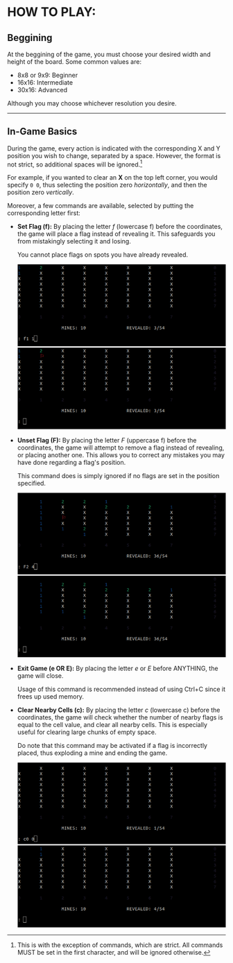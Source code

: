 # HOW TO PLAY:

Beggining
---------

At the beggining of the game, you must choose your desired width and height of the board. Some common values are:

- 8x8 or 9x9:   Beginner
- 16x16:        Intermediate
- 30x16:        Advanced

Although you may choose whichever resolution you desire.

---

In-Game Basics
--------------

During the game, every action is indicated with the corresponding X and Y position you wish to change, separated by a space. However, the format is not strict, so additional spaces will be ignored.[^1]

For example, if you wanted to clear an **X** on the top left corner, you would specify `0 0`, thus selecting the position zero *horizontally*, and then the position zero *vertically*.

Moreover, a few commands are available, selected by putting the corresponding letter first:

* **Set Flag (f):**
    By placing the letter _f_ (lowercase f) before the coordinates, the game will place a flag instead of revealing it.
    This safeguards you from mistakingly selecting it and losing.

    You cannot place flags on spots you have already revealed.
    
    <p align="center">
        <img src="img/f_command-before.png"></img>
        <br>
        <img src="img/f_command-after.png"></img>
    </p>

* **Unset Flag (F):**
    By placing the letter _F_ (uppercase f) before the coordinates, the game will attempt to remove a flag instead of revealing, or placing another one.
    This allows you to correct any mistakes you may have done regarding a flag's position.

    This command does is simply ignored if no flags are set in the position specified.
    
    <p align="center">
        <img src="img/F_command-before.png"></img>
        <br>
        <img src="img/F_command-after.png"></img>
    </p»

* **Exit Game (e OR E):**
    By placing the letter _e_ or _E_ before ANYTHING, the game will close.

    Usage of this command is recommended instead of using Ctrl+C since it frees up used memory.

* **Clear Nearby Cells (c):**
    By placing the letter _c_ (lowercase c) before the coordinates, the game will check whether the number of nearby flags is equal to the cell value, and clear all nearby cells.
    This is especially useful for clearing large chunks of empty space.

    Do note that this command may be activated if a flag is incorrectly placed, thus exploding a mine and ending the game.
    
    <p align="center">
        <img src="img/c_command-before.png"></img>
        <br>
        <img src="img/c_command-after.png"></img>
    </p>

[^1]: This is with the exception of commands, which are strict.
    All commands MUST be set in the first character, and will be ignored otherwise.


